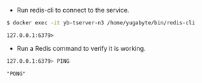 ---
---
- Run redis-cli to connect to the service.

```sh
$ docker exec -it yb-tserver-n3 /home/yugabyte/bin/redis-cli
```

```
127.0.0.1:6379> 
```

- Run a Redis command to verify it is working.

```sh
127.0.0.1:6379> PING
```
```
"PONG"
```
